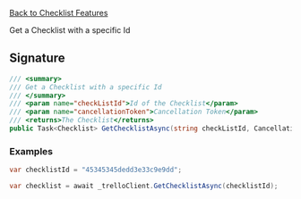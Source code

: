 [Back to Checklist Features](TrelloClient#checklist-features)

Get a Checklist with a specific Id

## Signature
```cs
/// <summary>
/// Get a Checklist with a specific Id
/// </summary>
/// <param name="checkListId">Id of the Checklist</param>
/// <param name="cancellationToken">Cancellation Token</param>
/// <returns>The Checklist</returns>
public Task<Checklist> GetChecklistAsync(string checkListId, CancellationToken cancellationToken = default) {...}
```
### Examples

```cs
var checklistId = "45345345dedd3e33c9e9dd";

var checklist = await _trelloClient.GetChecklistAsync(checklistId);
```